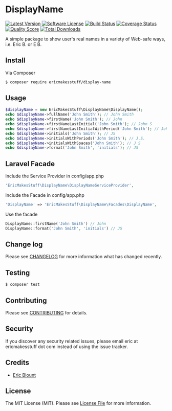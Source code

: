 # DisplayName

[![Latest Version](https://img.shields.io/github/release/ericmakesstuff/display-name.svg?style=flat-square)](https://github.com/ericmakesstuff/display-name/releases)
[![Software License](https://img.shields.io/badge/license-MIT-brightgreen.svg?style=flat-square)](LICENSE.md)
[![Build Status](https://img.shields.io/travis/ericmakesstuff/display-name/master.svg?style=flat-square)](https://travis-ci.org/ericmakesstuff/display-name)
[![Coverage Status](https://img.shields.io/scrutinizer/coverage/g/ericmakesstuff/display-name.svg?style=flat-square)](https://scrutinizer-ci.com/g/ericmakesstuff/display-name/code-structure)
[![Quality Score](https://img.shields.io/scrutinizer/g/ericmakesstuff/display-name.svg?style=flat-square)](https://scrutinizer-ci.com/g/ericmakesstuff/display-name)
[![Total Downloads](https://img.shields.io/packagist/dt/ericmakesstuff/DispayName.svg?style=flat-square)](https://packagist.org/packages/ericmakesstuff/display-name)

A simple package to show user's real names in a variety of Web-safe ways, i.e. Eric B. or E B.

## Install

Via Composer

``` bash
$ composer require ericmakesstuff/display-name
```

## Usage

``` php
$displayName = new EricMakesStuff\DisplayName\DisplayName();
echo $displayName->fullName('John Smith'); // John Smith
echo $displayName->firstName('John Smith'); // John
echo $displayName->firstNameLastInitial('John Smith'); // John S
echo $displayName->firstNameLastInitialWithPeriod('John Smith'); // John S.
echo $displayName->initials('John Smith'); // JS
echo $displayName->initialsWithPeriods('John Smith'); // J.S.
echo $displayName->initialsWithSpaces('John Smith'); // J S
echo $displayName->format('John Smith', 'initials'); // JS
```

## Laravel Facade

Include the Service Provider in config/app.php

```php
'EricMakesStuff\DisplayName\DisplayNameServiceProvider',
```

Include the Facade in config/app.php
```php
'DisplayName' => 'EricMakesStuff\DisplayName\Facades\DisplayName',
```

Use the facade
```php
DisplayName::firstName('John Smith') // John
DisplayName::format('John Smith', 'initials') // JS
```

## Change log

Please see [CHANGELOG](CHANGELOG.md) for more information what has changed recently.

## Testing

``` bash
$ composer test
```

## Contributing

Please see [CONTRIBUTING](CONTRIBUTING.md) for details.

## Security

If you discover any security related issues, please email eric at ericmakesstuff dot com instead of using the issue tracker.

## Credits

- [Eric Blount](https://github.com/eblount)

## License

The MIT License (MIT). Please see [License File](LICENSE.md) for more information.
